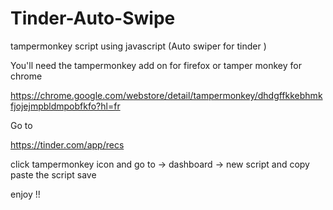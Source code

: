# Tinder-Auto-Swipe
tampermonkey  script using javascript (Auto swiper for tinder )


You'll need the tampermonkey add on for firefox or tamper monkey for chrome

https://chrome.google.com/webstore/detail/tampermonkey/dhdgffkkebhmkfjojejmpbldmpobfkfo?hl=fr

Go to

https://tinder.com/app/recs

click  tampermonkey icon and go to -> dashboard -> new script  and copy paste the script save

enjoy !!

